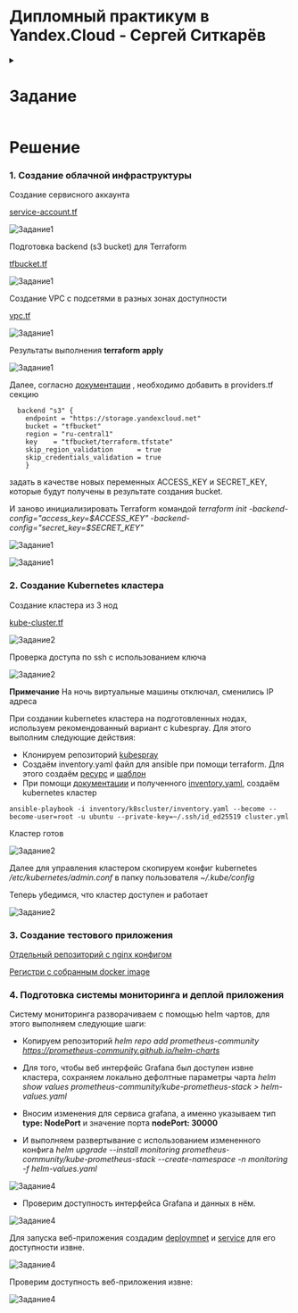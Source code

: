# Дипломный практикум в Yandex.Cloud - Сергей Ситкарёв

<details>
    <summary><h1>Задание</h1></summary>
	
  * [Цели:](#цели)
  * [Этапы выполнения:](#этапы-выполнения)
     * [Создание облачной инфраструктуры](#создание-облачной-инфраструктуры)
     * [Создание Kubernetes кластера](#создание-kubernetes-кластера)
     * [Создание тестового приложения](#создание-тестового-приложения)
     * [Подготовка cистемы мониторинга и деплой приложения](#подготовка-cистемы-мониторинга-и-деплой-приложения)
     * [Установка и настройка CI/CD](#установка-и-настройка-cicd)
  * [Что необходимо для сдачи задания?](#что-необходимо-для-сдачи-задания)
  * [Как правильно задавать вопросы дипломному руководителю?](#как-правильно-задавать-вопросы-дипломному-руководителю)

**Перед началом работы над дипломным заданием изучите [Инструкция по экономии облачных ресурсов](https://github.com/netology-code/devops-materials/blob/master/cloudwork.MD).**

---
## Цели:

1. Подготовить облачную инфраструктуру на базе облачного провайдера Яндекс.Облако.
2. Запустить и сконфигурировать Kubernetes кластер.
3. Установить и настроить систему мониторинга.
4. Настроить и автоматизировать сборку тестового приложения с использованием Docker-контейнеров.
5. Настроить CI для автоматической сборки и тестирования.
6. Настроить CD для автоматического развёртывания приложения.

---
## Этапы выполнения:


### 1. Создание облачной инфраструктуры

Для начала необходимо подготовить облачную инфраструктуру в ЯО при помощи [Terraform](https://www.terraform.io/).

Особенности выполнения:

- Бюджет купона ограничен, что следует иметь в виду при проектировании инфраструктуры и использовании ресурсов;
Для облачного k8s используйте региональный мастер(неотказоустойчивый). Для self-hosted k8s минимизируйте ресурсы ВМ и долю ЦПУ. В обоих вариантах используйте прерываемые ВМ для worker nodes.

Предварительная подготовка к установке и запуску Kubernetes кластера.

1. Создайте сервисный аккаунт, который будет в дальнейшем использоваться Terraform для работы с инфраструктурой с необходимыми и достаточными правами. Не стоит использовать права суперпользователя
2. Подготовьте [backend](https://www.terraform.io/docs/language/settings/backends/index.html) для Terraform:  
   а. Рекомендуемый вариант: S3 bucket в созданном ЯО аккаунте(создание бакета через TF)
   б. Альтернативный вариант:  [Terraform Cloud](https://app.terraform.io/)  
3. Создайте VPC с подсетями в разных зонах доступности.
4. Убедитесь, что теперь вы можете выполнить команды `terraform destroy` и `terraform apply` без дополнительных ручных действий.
5. В случае использования [Terraform Cloud](https://app.terraform.io/) в качестве [backend](https://www.terraform.io/docs/language/settings/backends/index.html) убедитесь, что применение изменений успешно проходит, используя web-интерфейс Terraform cloud.

Ожидаемые результаты:

1. Terraform сконфигурирован и создание инфраструктуры посредством Terraform возможно без дополнительных ручных действий.
2. Полученная конфигурация инфраструктуры является предварительной, поэтому в ходе дальнейшего выполнения задания возможны изменения.

---
### 2. Создание Kubernetes кластера

На этом этапе необходимо создать [Kubernetes](https://kubernetes.io/ru/docs/concepts/overview/what-is-kubernetes/) кластер на базе предварительно созданной инфраструктуры.   Требуется обеспечить доступ к ресурсам из Интернета.

Это можно сделать двумя способами:

1. Рекомендуемый вариант: самостоятельная установка Kubernetes кластера.  
   а. При помощи Terraform подготовить как минимум 3 виртуальных машины Compute Cloud для создания Kubernetes-кластера. Тип виртуальной машины следует выбрать самостоятельно с учётом требовании к производительности и стоимости. Если в дальнейшем поймете, что необходимо сменить тип инстанса, используйте Terraform для внесения изменений.  
   б. Подготовить [ansible](https://www.ansible.com/) конфигурации, можно воспользоваться, например [Kubespray](https://kubernetes.io/docs/setup/production-environment/tools/kubespray/)  
   в. Задеплоить Kubernetes на подготовленные ранее инстансы, в случае нехватки каких-либо ресурсов вы всегда можете создать их при помощи Terraform.
2. Альтернативный вариант: воспользуйтесь сервисом [Yandex Managed Service for Kubernetes](https://cloud.yandex.ru/services/managed-kubernetes)  
  а. С помощью terraform resource для [kubernetes](https://registry.terraform.io/providers/yandex-cloud/yandex/latest/docs/resources/kubernetes_cluster) создать **региональный** мастер kubernetes с размещением нод в разных 3 подсетях      
  б. С помощью terraform resource для [kubernetes node group](https://registry.terraform.io/providers/yandex-cloud/yandex/latest/docs/resources/kubernetes_node_group)
  
Ожидаемый результат:

1. Работоспособный Kubernetes кластер.
2. В файле `~/.kube/config` находятся данные для доступа к кластеру.
3. Команда `kubectl get pods --all-namespaces` отрабатывает без ошибок.

---
### 3. Создание тестового приложения

Для перехода к следующему этапу необходимо подготовить тестовое приложение, эмулирующее основное приложение разрабатываемое вашей компанией.

Способ подготовки:

1. Рекомендуемый вариант:  
   а. Создайте отдельный git репозиторий с простым nginx конфигом, который будет отдавать статические данные.  
   б. Подготовьте Dockerfile для создания образа приложения.  
2. Альтернативный вариант:  
   а. Используйте любой другой код, главное, чтобы был самостоятельно создан Dockerfile.

Ожидаемый результат:

1. Git репозиторий с тестовым приложением и Dockerfile.
2. Регистри с собранным docker image. В качестве регистри может быть DockerHub или [Yandex Container Registry](https://cloud.yandex.ru/services/container-registry), созданный также с помощью terraform.

---
### 4. Подготовка cистемы мониторинга и деплой приложения

Уже должны быть готовы конфигурации для автоматического создания облачной инфраструктуры и поднятия Kubernetes кластера.  
Теперь необходимо подготовить конфигурационные файлы для настройки нашего Kubernetes кластера.

Цель:
1. Задеплоить в кластер [prometheus](https://prometheus.io/), [grafana](https://grafana.com/), [alertmanager](https://github.com/prometheus/alertmanager), [экспортер](https://github.com/prometheus/node_exporter) основных метрик Kubernetes.
2. Задеплоить тестовое приложение, например, [nginx](https://www.nginx.com/) сервер отдающий статическую страницу.

Способ выполнения:
1. Воспользоваться пакетом [kube-prometheus](https://github.com/prometheus-operator/kube-prometheus), который уже включает в себя [Kubernetes оператор](https://operatorhub.io/) для [grafana](https://grafana.com/), [prometheus](https://prometheus.io/), [alertmanager](https://github.com/prometheus/alertmanager) и [node_exporter](https://github.com/prometheus/node_exporter). Альтернативный вариант - использовать набор helm чартов от [bitnami](https://github.com/bitnami/charts/tree/main/bitnami).

2. Если на первом этапе вы не воспользовались [Terraform Cloud](https://app.terraform.io/), то задеплойте и настройте в кластере [atlantis](https://www.runatlantis.io/) для отслеживания изменений инфраструктуры. Альтернативный вариант 3 задания: вместо Terraform Cloud или atlantis настройте на автоматический запуск и применение конфигурации terraform из вашего git-репозитория в выбранной вами CI-CD системе при любом комите в main ветку. Предоставьте скриншоты работы пайплайна из CI/CD системы.

Ожидаемый результат:
1. Git репозиторий с конфигурационными файлами для настройки Kubernetes.
2. Http доступ к web интерфейсу grafana.
3. Дашборды в grafana отображающие состояние Kubernetes кластера.
4. Http доступ к тестовому приложению.

---
### 5. Установка и настройка CI/CD

Осталось настроить ci/cd систему для автоматической сборки docker image и деплоя приложения при изменении кода.

Цель:

1. Автоматическая сборка docker образа при коммите в репозиторий с тестовым приложением.
2. Автоматический деплой нового docker образа.

Можно использовать [teamcity](https://www.jetbrains.com/ru-ru/teamcity/), [jenkins](https://www.jenkins.io/), [GitLab CI](https://about.gitlab.com/stages-devops-lifecycle/continuous-integration/) или GitHub Actions.

Ожидаемый результат:

1. Интерфейс ci/cd сервиса доступен по http.
2. При любом коммите в репозиторие с тестовым приложением происходит сборка и отправка в регистр Docker образа.
3. При создании тега (например, v1.0.0) происходит сборка и отправка с соответствующим label в регистри, а также деплой соответствующего Docker образа в кластер Kubernetes.

---
## Что необходимо для сдачи задания?

1. Репозиторий с конфигурационными файлами Terraform и готовность продемонстрировать создание всех ресурсов с нуля.
2. Пример pull request с комментариями созданными atlantis'ом или снимки экрана из Terraform Cloud или вашего CI-CD-terraform pipeline.
3. Репозиторий с конфигурацией ansible, если был выбран способ создания Kubernetes кластера при помощи ansible.
4. Репозиторий с Dockerfile тестового приложения и ссылка на собранный docker image.
5. Репозиторий с конфигурацией Kubernetes кластера.
6. Ссылка на тестовое приложение и веб интерфейс Grafana с данными доступа.
7. Все репозитории рекомендуется хранить на одном ресурсе (github, gitlab)

</details>

# Решение

### 1. Создание облачной инфраструктуры

Создание сервисного аккаунта

[service-account.tf](https://github.com/SSitkarev/devops_diploma/blob/main/terraform/service-account.tf)

![Задание1](https://github.com/SSitkarev/devops_diploma/blob/main/img/1-2.jpg)

Подготовка backend (s3 bucket) для Terraform

[tfbucket.tf](https://github.com/SSitkarev/devops_diploma/blob/main/terraform/tfbucket.tf)

![Задание1](https://github.com/SSitkarev/devops_diploma/blob/main/img/1-3.jpg)

Создание VPC с подсетями в разных зонах доступности

[vpc.tf](https://github.com/SSitkarev/devops_diploma/blob/main/terraform/vpc.tf)

![Задание1](https://github.com/SSitkarev/devops_diploma/blob/main/img/1-4.jpg)

Результаты выполнения **terraform apply**

![Задание1](https://github.com/SSitkarev/devops_diploma/blob/main/img/1-1.jpg)

Далее, согласно [документации](https://yandex.cloud/ru/docs/tutorials/infrastructure-management/terraform-state-storage#set-up-backend) , необходимо добавить в providers.tf секцию 

```
  backend "s3" {
    endpoint = "https://storage.yandexcloud.net"
    bucket = "tfbucket"
    region = "ru-central1"
    key    = "tfbucket/terraform.tfstate"
    skip_region_validation      = true
    skip_credentials_validation = true
    }
```
	
задать в качестве новых переменных ACCESS_KEY и SECRET_KEY, которые будут получены в результате создания bucket.

И заново инициализировать Terraform командой *terraform init -backend-config="access_key=$ACCESS_KEY" -backend-config="secret_key=$SECRET_KEY"*

![Задание1](https://github.com/SSitkarev/devops_diploma/blob/main/img/1-5.jpg)

![Задание1](https://github.com/SSitkarev/devops_diploma/blob/main/img/1-6.jpg)

### 2. Создание Kubernetes кластера

Создание кластера из 3 нод

[kube-cluster.tf](https://github.com/SSitkarev/devops_diploma/blob/main/terraform/kube-cluster.tf)

![Задание2](https://github.com/SSitkarev/devops_diploma/blob/main/img/2-1.jpg)

Проверка доступа по ssh с использованием ключа

![Задание2](https://github.com/SSitkarev/devops_diploma/blob/main/img/2-2.jpg)

**Примечание**
На ночь виртуальные машины отключал, сменились IP адреса

При создании kubernetes кластера на подготовленных нодах, используем рекомендованный вариант с kubespray.
Для этого выполним следующие действия:

- Клонируем репозиторий [kubespray](https://github.com/kubernetes-sigs/kubespray.git) 
- Создаём inventory.yaml файл для ansible при помощи terraform. Для этого создаём [ресурс](https://github.com/SSitkarev/devops_diploma/blob/main/terraform/ansible.tf) и [шаблон](https://github.com/SSitkarev/devops_diploma/blob/main/terraform/inventory.tftpl)
- При помощи [документации](https://github.com/kubernetes-sigs/kubespray?tab=readme-ov-file#usage) и полученного [inventory.yaml](https://github.com/SSitkarev/devops_diploma/blob/main/terraform/inventory.yaml), создаём kubernetes кластер
```
ansible-playbook -i inventory/k8scluster/inventory.yaml --become --become-user=root -u ubuntu --private-key=~/.ssh/id_ed25519 cluster.yml
```

Кластер готов

![Задание2](https://github.com/SSitkarev/devops_diploma/blob/main/img/2-3.jpg)

Далее для управления кластером скопируем конфиг kubernetes */etc/kubernetes/admin.conf* в папку пользователя *~/.kube/config*

Теперь убедимся, что кластер доступен и работает

![Задание2](https://github.com/SSitkarev/devops_diploma/blob/main/img/2-4-1.jpg)

### 3. Создание тестового приложения

[Отдельный репозиторий с nginx конфигом](https://github.com/SSitkarev/diploma_site/tree/main)

[Регистри с собранным docker image](https://hub.docker.com/repository/docker/ssitkarev/diploma_site/general)

### 4. Подготовка cистемы мониторинга и деплой приложения

Систему мониторинга разворачиваем с помощью helm чартов, для этого выполняем следующие шаги:

- Копируем репозиторий *helm repo add prometheus-community https://prometheus-community.github.io/helm-charts*

- Для того, чтобы веб интерфейс Grafana был доступен извне кластера, сохраняем локально дефолтные параметры чарта *helm show values prometheus-community/kube-prometheus-stack > helm-values.yaml*

- Вносим изменения для сервиса grafana, а именно указываем тип **type: NodePort** и значение порта **nodePort: 30000**

- И выполняем развертывание с использованием измененного конфига *helm upgrade --install monitoring prometheus-community/kube-prometheus-stack --create-namespace -n monitoring -f helm-values.yaml*

![Задание4](https://github.com/SSitkarev/devops_diploma/blob/main/img/4-1.jpg)

- Проверим доступность интерфейса Grafana и данных в нём.

![Задание4](https://github.com/SSitkarev/devops_diploma/blob/main/img/4-2.jpg)

Для запуска веб-приложения создадим [deploymnet](https://github.com/SSitkarev/devops_diploma/blob/main/web-app/deployment.yaml) и [service](https://github.com/SSitkarev/devops_diploma/blob/main/web-app/service.yaml) для его доступности извне.

![Задание4](https://github.com/SSitkarev/devops_diploma/blob/main/img/4-3.jpg)

Проверим доступность веб-приложения извне:

![Задание4](https://github.com/SSitkarev/devops_diploma/blob/main/img/4-4.jpg)